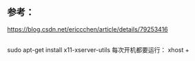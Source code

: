 ## 参考：
https://blog.csdn.net/ericcchen/article/details/79253416

##
sudo apt-get install x11-xserver-utils
每次开机都要运行：
xhost +
